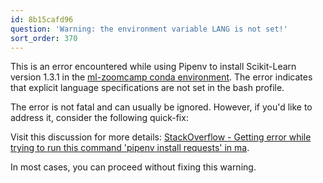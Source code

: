 ```yaml
---
id: 8b15cafd96
question: 'Warning: the environment variable LANG is not set!'
sort_order: 370
---
```


This is an error encountered while using Pipenv to install Scikit-Learn version 1.3.1 in the [ml-zoomcamp conda environment](https://github.com/DataTalksClub/machine-learning-zoomcamp/blob/master/01-intro/06-environment.md). The error indicates that explicit language specifications are not set in the bash profile.

The error is not fatal and can usually be ignored. However, if you'd like to address it, consider the following quick-fix:

Visit this discussion for more details: [StackOverflow - Getting error while trying to run this command 'pipenv install requests' in ma](https://stackoverflow.com/questions/49436922/getting-error-while-trying-to-run-this-command-pipenv-install-requests-in-ma).

In most cases, you can proceed without fixing this warning.